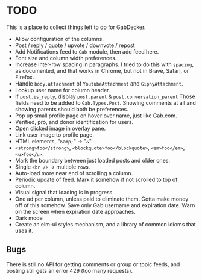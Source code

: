 # TODO

This is a place to collect things left to do for GabDecker.

* Allow configuration of the columns.
* Post / reply / quote / upvote / downvote / repost
* Add Notifications feed to `Gab` module, then add feed here.
* Font size and column width preferences.
* Increase inter-row spacing in paragraphs.
  I tried to do this with `spacing`, as documented, and that works in Chrome,
  but not in Brave, Safari, or Firefox.
* Handle `body.attachment` of `YoutubeAttachment` and `GiphyAttachment`.
* Lookup user name for column header.
* if `post.is_reply`, display `post.parent` & `post.conversation_parent`
  Those fields need to be added to `Gab.Types.Post`.
  Showing comments at all and showing parents should both be preferences.
* Pop up small profile page on hover over name, just like Gab.com.
* Verified, pro, and donor identification for users.
* Open clicked image in overlay pane.
* Link user image to profile page.
* HTML elements, "`&amp;`" -> "`&`".
* `<strong>foo</strong>`, `<blockquote>foo</blockquote>`, `<em>foo</em>`, `<u>foo</u>`.
* Mark the boundary between just loaded posts and older ones.
* Single `<br />` -> multiple `row`s.
* Auto-load more near end of scrolling a column.
* Periodic update of feed. Mark it somehow if not scrolled to top of column.
* Visual signal that loading is in progress.
* One ad per column, unless paid to eliminate them.
  Gotta make money off of this somehow.
  Save only Gab username and expiration date.
  Warn on the screen when expiration date approaches.
* Dark mode
* Create an elm-ui styles mechanism, and a library of common idioms that uses it.

## Bugs

There is still no API for getting comments or group or topic feeds, and posting still gets an error 429 (too many requests).
